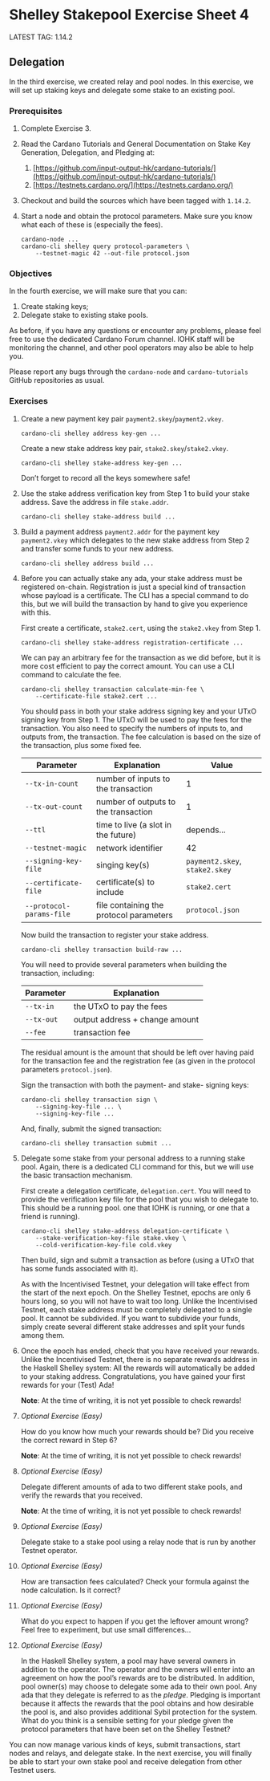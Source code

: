 # Shelley Stakepool Exercise Sheet 4

LATEST TAG: 1.14.2

## Delegation

In the third exercise, we created relay and pool nodes.
In this exercise, we will set up staking keys and delegate some stake to an existing pool.

### Prerequisites

1.  Complete Exercise 3.

2. 	Read the Cardano Tutorials and General Documentation
    on Stake Key Generation, Delegation, and Pledging at:

    1. 	[https://github.com/input-output-hk/cardano-tutorials/](https://github.com/input-output-hk/cardano-tutorials/)
    2. 	[https://testnets.cardano.org/](https://testnets.cardano.org/)

3. 	Checkout and build the sources which have been tagged with `1.14.2`.

4.	Start a node and obtain the protocol parameters.
    Make sure you know what each of these is (especially the fees).

        cardano-node ...
        cardano-cli shelley query protocol-parameters \
            --testnet-magic 42 --out-file protocol.json

### Objectives

In the fourth exercise, we will make sure that you can:

1.  Create staking keys;
2.  Delegate stake to existing stake pools.

As before, if you have any questions or encounter any problems, please feel free to use the dedicated Cardano Forum channel.  IOHK staff will be monitoring the channel, and other pool operators may also be able to help you.

Please report any bugs through the `cardano-node` and `cardano-tutorials`
GitHub repositories as usual.

### Exercises

1. 	Create a new payment key pair `payment2.skey`/`payment2.vkey`.

        cardano-cli shelley address key-gen ...

    Create a new stake address key pair, `stake2.skey`/`stake2.vkey`.

        cardano-cli shelley stake-address key-gen ...

    Don’t forget to record all the keys somewhere safe!

2.  Use the stake address verification key from Step 1 to build your stake address.
    Save the address in file `stake.addr`.

        cardano-cli shelley stake-address build ...

3.  Build a payment address `payment2.addr` for the payment key `payment2.vkey` which delegates to the
    new stake address from Step 2 and transfer some funds to your new address.

        cardano-cli shelley address build ...

4. 	Before you can actually stake any ada,
    your stake address must be registered on-chain.
    Registration is just a special kind of transaction whose payload is a certificate.
    The CLI has a special command to do this, but we will build the transaction
    by hand to give you experience with this.

    First create a certificate, `stake2.cert`,
    using the `stake2.vkey` from Step 1.

	    cardano-cli shelley stake-address registration-certificate ...

    We can pay an arbitrary fee for the transaction as we did before,
    but it is more cost efficient to pay the correct amount.
    You can use a CLI command to calculate the fee.

	    cardano-cli shelley transaction calculate-min-fee \
	        --certificate-file stake2.cert ...

    You should pass in both your stake address signing key and your UTxO signing key
    from Step 1.
    The UTxO will be used to pay the fees for the transaction.
    You also need to specify the numbers of inputs to, and outputs from, the transaction.
    The fee calculation is based on the size of the transaction, plus some fixed fee.

    | Parameter                | Explanation                             | Value                    |
    | ------------------------ | --------------------------------------- | ------------------------ |
    | `--tx-in-count`          | number of inputs to the transaction     | 1                        |
    | `--tx-out-count`         | number of outputs to the transaction    | 1                        |
    | `--ttl`                  | time to live (a slot in the future)     | depends...               |
    | `--testnet-magic`        | network identifier                      | 42                       |
    | `--signing-key-file`     | singing key(s)                          | `payment2.skey`, `stake2.skey` |
    | `--certificate-file`     | certificate(s) to include               | `stake2.cert`             |
    | `--protocol-params-file` | file containing the protocol parameters | `protocol.json`            |

    Now build the transaction to register your stake address.

        cardano-cli shelley transaction build-raw ...

    You will need to provide several parameters when building the transaction, including:

    | Parameter  | Explanation                    |
    | ---------- | ------------------------------ |
    | `--tx-in`  | the UTxO to pay the fees       |
    | `--tx-out` | output address + change amount |
    | `--fee`    | transaction fee                |


    The residual amount is the amount that should be left over
    having paid for the transaction fee
    and the registration fee (as given in the protocol parameters `protocol.json`).

    Sign the transaction with both the payment- and stake- signing keys:

        cardano-cli shelley transaction sign \
            --signing-key-file ... \
            --signing-key-file ...

    And, finally, submit the signed transaction:

        cardano-cli shelley transaction submit ...

5. 	Delegate some stake from your personal address to a running stake pool.
    Again, there is a dedicated CLI command for this,
    but we will use the basic transaction mechanism.

    First create a delegation certificate, `delegation.cert`.
    You will need to provide the verification key file for the pool
    that you wish to delegate to.
    This should be a running pool.
    one that IOHK is running, or one that a friend is running).

        cardano-cli shelley stake-address delegation-certificate \
            --stake-verification-key-file stake.vkey \
            --cold-verification-key-file cold.vkey

    Then build, sign and submit a transaction as before
    (using a UTxO that has some funds associated with it).

    As with the Incentivised Testnet, your delegation will take effect
    from the start of the next epoch.
    On the Shelley Testnet, epochs are only 6 hours long,
    so you will not have to wait too long.
    Unlike the Incentivised Testnet, each stake address must be completely delegated
    to a single pool.
    It cannot be subdivided.
    If you want to subdivide your funds, simply create several different stake addresses
    and split your funds among them.

6. 	Once the epoch has ended, check that you have received your rewards.
    Unlike the Incentivised Testnet,
    there is no separate rewards address in the Haskell Shelley system:
    All the rewards will automatically be added to your staking address.
    Congratulations, you have gained your first rewards for your (Test) Ada!

    __Note__: At the time of writing, it is not yet possible to check rewards!

7. 	_Optional Exercise (Easy)_

    How do you know how much your rewards should be?
    Did you receive the correct reward in Step 6?

    __Note__: At the time of writing, it is not yet possible to check rewards!

8. 	_Optional Exercise (Easy)_

    Delegate different amounts of ada to two different stake pools,
    and verify the rewards that you received.

    __Note__: At the time of writing, it is not yet possible to check rewards!

9. 	_Optional Exercise (Easy)_

    Delegate stake to a stake pool using a relay node that is run by another Testnet operator.

10.	_Optional Exercise (Easy)_

    How are transaction fees calculated?
    Check your formula against the node calculation.
    Is it correct?

11. _Optional Exercise (Easy)_

    What do you expect to happen if you get the leftover amount wrong?
    Feel free to experiment, but use small differences...

12. _Optional Exercise (Easy)_

    In the Haskell Shelley system, a pool may have several owners in addition
    to the operator.
    The operator and the owners will enter into an agreement on how the pool’s rewards
    are to be distributed.
    In addition, pool owner(s) may choose to delegate some ada to their own pool.
    Any ada that they delegate is referred to as the _pledge_.
    Pledging is important because it affects the rewards that the pool obtains
    and how desirable the pool is, and also provides additional
    Sybil protection for the system.
    What do you think is a sensible setting for your pledge
    given the protocol parameters that have been set on the Shelley Testnet?

You can now manage various kinds of keys,
submit transactions, start nodes and relays, and delegate stake.
In the next exercise, you will finally be able to start your own stake pool
and receive delegation from other Testnet users.
